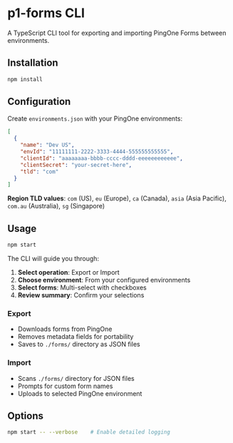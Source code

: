 # p1-forms CLI

A TypeScript CLI tool for exporting and importing PingOne Forms between environments.

## Installation

```bash
npm install
```

## Configuration

Create `environments.json` with your PingOne environments:

```json
[
  {
    "name": "Dev US",
    "envId": "11111111-2222-3333-4444-555555555555",
    "clientId": "aaaaaaaa-bbbb-cccc-dddd-eeeeeeeeeeee",
    "clientSecret": "your-secret-here",
    "tld": "com"
  }
]
```

**Region TLD values**: `com` (US), `eu` (Europe), `ca` (Canada), `asia` (Asia Pacific), `com.au` (Australia), `sg` (Singapore)


## Usage

```bash
npm start
```

The CLI will guide you through:

1. **Select operation**: Export or Import
2. **Choose environment**: From your configured environments  
3. **Select forms**: Multi-select with checkboxes
4. **Review summary**: Confirm your selections

### Export

- Downloads forms from PingOne
- Removes metadata fields for portability
- Saves to `./forms/` directory as JSON files

### Import

- Scans `./forms/` directory for JSON files
- Prompts for custom form names
- Uploads to selected PingOne environment

## Options

```bash
npm start -- --verbose    # Enable detailed logging
```
